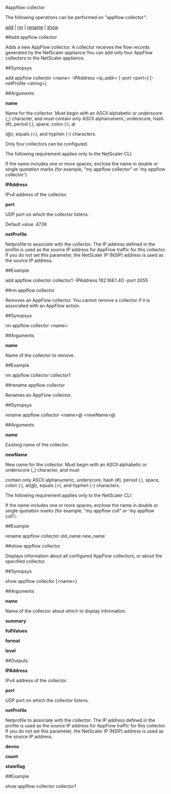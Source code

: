 #appflow collector

The following operations can be performed on "appflow collector":


[add](#add-appflow-collector) | [rm](#rm-appflow-collector) | [rename](#rename-appflow-collector) | [show](#show-appflow-collector)

##add appflow collector

Adds a new AppFlow collector. A collector receives the flow records generated by the NetScaler appliance.You can add only four AppFlow collectors to the NetScaler appliance.


##Synopsys

add appflow collector &lt;name> -IPAddress &lt;ip_addr> [-port &lt;port>] [-netProfile &lt;string>]


##Arguments

<b>name</b>
Name for the collector. Must begin with an ASCII alphabetic or underscore (_) character, and must contain only ASCII alphanumeric, underscore, hash (#), period (.), space, colon (:), at
(@), equals (=), and hyphen (-) characters.
 Only four collectors can be configured. 
The following requirement applies only to the NetScaler CLI:
If the name includes one or more spaces, enclose the name in double or single quotation marks (for example, "my appflow collector" or 'my appflow collector').

<b>IPAddress</b>
IPv4 address of the collector.

<b>port</b>
UDP port on which the collector listens.
Default value: 4739

<b>netProfile</b>
Netprofile to associate with the collector. The IP address defined in the profile is used as the source IP address for AppFlow traffic for this collector.  If you do not set this parameter, the NetScaler IP (NSIP) address is used as the source IP address.



##Example

add appflow collector collector1 -IPAddress 192.168.1.40 -port 2055

##rm appflow collector

Removes an AppFlow collector. You cannot remove a collector if it is associated with an AppFlow action.


##Synopsys

rm appflow collector &lt;name>


##Arguments

<b>name</b>
Name of the collector to remove.



##Example

rm appflow collector collector1

##rename appflow collector

Renames an AppFlow collector.


##Synopsys

rename appflow collector &lt;name>@ &lt;newName>@


##Arguments

<b>name</b>
Existing name of the collector.

<b>newName</b>
New name for the collector. Must begin with an ASCII alphabetic or underscore (_) character, and must
contain only ASCII alphanumeric, underscore, hash (#), period (.), space, colon (:), at(@), equals (=), and hyphen (-) characters. 
The following requirement applies only to the NetScaler CLI:
If the name includes one or more spaces, enclose the name in double or single quotation marks (for example, "my appflow coll" or 'my appflow coll').



##Example

rename appflow collector old_name new_name

##show appflow collector

Displays information about all configured AppFlow collectors, or about the specified collector.


##Synopsys

show appflow collector [&lt;name>]


##Arguments

<b>name</b>
Name of the collector about which to display information.

<b>summary</b>

<b>fullValues</b>

<b>format</b>

<b>level</b>



##Outputs

<b>IPAddress</b>
IPv4 address of the collector.

<b>port</b>
UDP port on which the collector listens.

<b>netProfile</b>
Netprofile to associate with the collector. The IP address defined in the profile is used as the source IP address for AppFlow traffic for this collector.  If you do not set this parameter, the NetScaler IP (NSIP) address is used as the source IP address.

<b>devno</b>

<b>count</b>

<b>stateflag</b>



##Example

show appflow collector collector1

